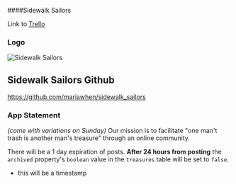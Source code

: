 ####Sidewalk Sailors

Link to [Trello](https://trello.com/b/jagawiuH/sidewalk-sailors)

### Logo
![Sidewalk Sailors](https://i.imgur.com/0ETpRGT.png)

## Sidewalk Sailors Github
https://github.com/mariawhen/sidewalk_sailors

### App Statement
*(come with variations on Sunday)*
Our mission is to facilitate "one man't trash is another man's treasure" through an online community.

There will be a 1 day expiration of posts. **After 24 hours from posting** the `archived` property's `boolean` value in the `treasures` table will be set to `false`.
* this will be a timestamp
